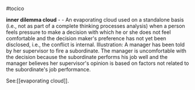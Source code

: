 #tocico

<b>inner dilemma cloud</b> -  - An evaporating cloud used on a standalone basis (i.e., not as part of a complete thinking processes analysis) when a person feels pressure to make a decision with which he or she does not feel comfortable and the decision maker's preference has not yet been disclosed, i.e., the conflict is internal. 
Illustration: A manager has been told by her supervisor to fire a subordinate.  The manager is uncomfortable with the decision because the subordinate performs his job well and the manager believes her supervisor's opinion is based on factors not related to the subordinate's job performance. 
 
 



See:[[evaporating cloud]].
